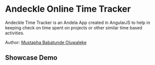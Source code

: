 # Andeckle Online Time Tracker


Andeckle Time Tracker is an Andela App created in AngularJS to help in keeping check on time spent on projects or other similar time based activities.

Author: [Mustapha Babatunde Oluwaleke](https://twitter.com/iAmToystars)

## Showcase Demo
